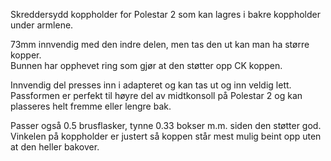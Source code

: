 <!-- Edit this file to change the product description -->

<p>Skreddersydd koppholder for Polestar 2 som kan lagres i bakre koppholder under armlene.</p>
<p>73mm innvendig med den indre delen, men tas den ut kan man ha større kopper. <br>Bunnen har opphevet ring som gjør at den støtter opp CK koppen. </p>
<p>Innvendig del presses inn i adapteret og kan tas ut og inn veldig lett. <br>Passformen er perfekt til høyre del av midtkonsoll på Polestar 2 og kan plasseres helt fremme eller lengre bak. </p>
<p>Passer også 0.5 brusflasker, tynne 0.33 bokser m.m. siden den støtter god. Vinkelen på koppholder er justert så koppen står mest mulig beint opp uten at den heller bakover. </p>